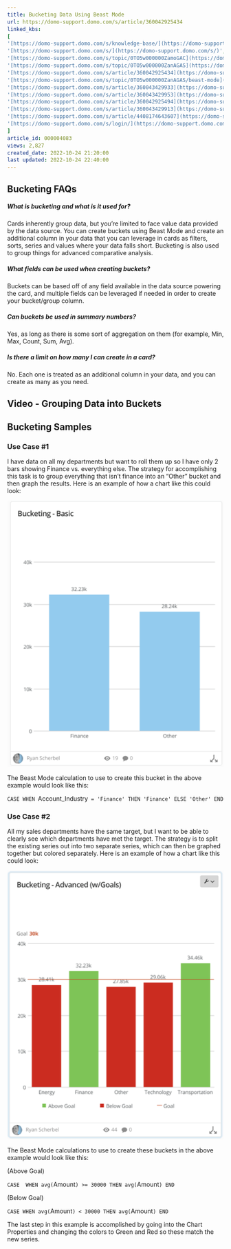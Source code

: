 ```yaml
---
title: Bucketing Data Using Beast Mode
url: https://domo-support.domo.com/s/article/360042925434
linked_kbs:
[
'[https://domo-support.domo.com/s/knowledge-base/](https://domo-support.domo.com/s/knowledge-base/)',
'[https://domo-support.domo.com/s/](https://domo-support.domo.com/s/)',
'[https://domo-support.domo.com/s/topic/0TO5w000000ZamoGAC](https://domo-support.domo.com/s/topic/0TO5w000000ZamoGAC)',
'[https://domo-support.domo.com/s/topic/0TO5w000000ZanAGAS](https://domo-support.domo.com/s/topic/0TO5w000000ZanAGAS)',
'[https://domo-support.domo.com/s/article/360042925434](https://domo-support.domo.com/s/article/360042925434)',
'[https://domo-support.domo.com/s/topic/0TO5w000000ZanAGAS/beast-mode](https://domo-support.domo.com/s/topic/0TO5w000000ZanAGAS/beast-mode)',
'[https://domo-support.domo.com/s/article/360043429933](https://domo-support.domo.com/s/article/360043429933)',
'[https://domo-support.domo.com/s/article/360043429953](https://domo-support.domo.com/s/article/360043429953)',
'[https://domo-support.domo.com/s/article/360042925494](https://domo-support.domo.com/s/article/360042925494)',
'[https://domo-support.domo.com/s/article/360043429913](https://domo-support.domo.com/s/article/360043429913)',
'[https://domo-support.domo.com/s/article/4408174643607](https://domo-support.domo.com/s/article/4408174643607)',
'[https://domo-support.domo.com/s/login/](https://domo-support.domo.com/s/login/)',
]
article_id: 000004083
views: 2,827
created_date: 2022-10-24 21:20:00
last updated: 2022-10-24 22:40:00
---
```


## Bucketing FAQs

##### What is bucketing and what is it used for?

Cards inherently group data, but you’re limited to face value data provided by the data source. You can create buckets using Beast Mode and create an additional column in your data that you can leverage in cards as filters, sorts, series and values where your data falls short. Bucketing is also used to group things for advanced comparative analysis.

##### What fields can be used when creating buckets?

Buckets can be based off of any field available in the data source powering the card, and multiple fields can be leveraged if needed in order to create your bucket/group column.

##### Can buckets be used in summary numbers?

Yes, as long as there is some sort of aggregation on them (for example, Min, Max, Count, Sum, Avg).

##### Is there a limit on how many I can create in a card?

No. Each one is treated as an additional column in your data, and you can create as many as you need.

## Video - Grouping Data into Buckets



## Bucketing Samples

### Use Case #1

I have data on all my departments but want to roll them up so I have only 2 bars showing Finance vs. everything else. The strategy for accomplishing this task is to group everything that isn’t finance into an “Other” bucket and then graph the results. Here is an example of how a chart like this could look:

![Bucketing_basic.png](Bucketing_basic.png)

The Beast Mode calculation to use to create this bucket in the above example would look like this:



`CASE WHEN `Account_Industry` = 'Finance' THEN 'Finance' ELSE 'Other' END`

### Use Case #2

All my sales departments have the same target, but I want to be able to clearly see which departments have met the target. The strategy is to split the existing series out into two separate series, which can then be graphed together but colored separately. Here is an example of how a chart like this could look:

![Bucketing_advanced.png](Bucketing_advanced.png)

The Beast Mode calculations to use to create these buckets in the above example would look like this:

(Above Goal)

`CASE  WHEN avg(`Amount`) >= 30000 THEN avg(`Amount`) END`

(Below Goal)

`CASE WHEN avg(`Amount`) < 30000 THEN avg(`Amount`) END`

The last step in this example is accomplished by going into the Chart Properties and changing the colors to Green and Red so these match the new series.
